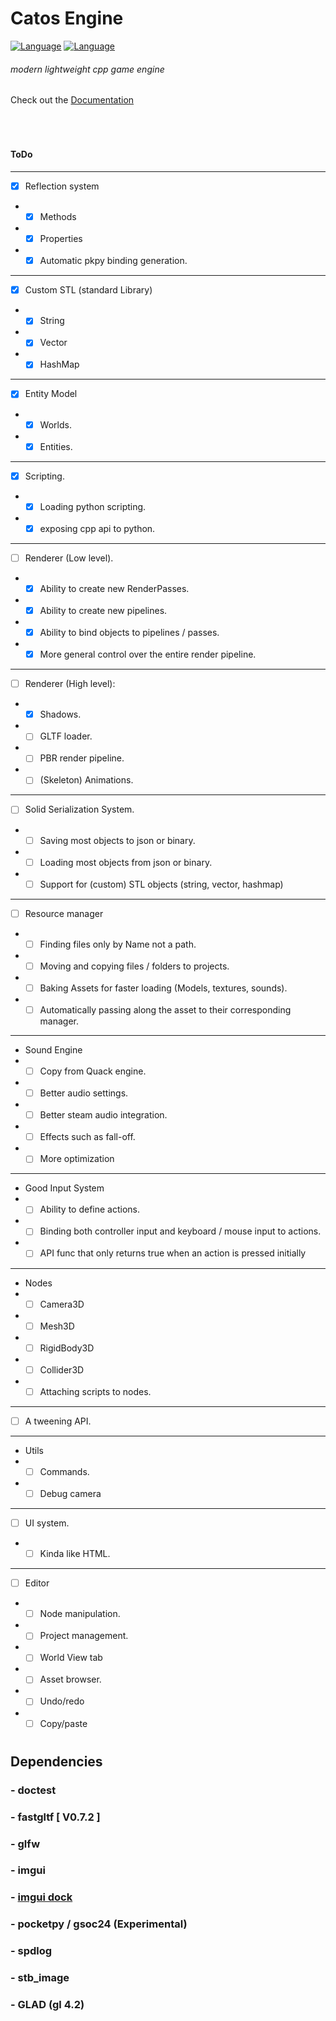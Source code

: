 # Catos Engine
[![Language](https://img.shields.io/badge/Native_language-C++-blue.svg)](https://isocpp.org/)
[![Language](https://img.shields.io/badge/Scripting_Language-Python-yellow.svg)](https://www.python.org/)



###### modern lightweight cpp game engine

Check out the [Documentation](https://thatalloguy.github.io/catos/html/index.html)

️
#
#
#### ToDo

---
- [x] Reflection system
- - [x] Methods
- - [x] Properties
- - [x] Automatic pkpy binding generation.
---
- [x] Custom STL (standard Library)
- - [x] String
- - [x] Vector
- - [x] HashMap
---
- [x] Entity Model
- - [x] Worlds.
- - [x] Entities.
---
- [x] Scripting.
- - [x] Loading python scripting.
- - [x] exposing cpp api to python.
---
- [ ] Renderer (Low level).
- - [x] Ability to create new RenderPasses.
- - [x] Ability to create new pipelines.
- - [x] Ability to bind objects to pipelines / passes.
- - [x] More general control over the entire render pipeline.
---
- [ ] Renderer (High level):
- - [x] Shadows.
- - [ ] GLTF loader.
- - [ ] PBR render pipeline.
- - [ ] (Skeleton) Animations.
---
- [ ] Solid Serialization System.
- - [ ] Saving most objects to json or binary.
- - [ ] Loading most objects from json or binary.
- - [ ] Support for (custom) STL objects (string, vector, hashmap)
---
- [ ] Resource manager
- - [ ] Finding files only by Name not a path.
- - [ ] Moving and copying files / folders to projects.
- - [ ] Baking Assets for faster loading (Models, textures, sounds).
- - [ ] Automatically passing along the asset to their corresponding manager.
---
- Sound Engine
- - [ ] Copy from Quack engine.
- - [ ] Better audio settings.
- - [ ] Better steam audio integration.
- - [ ] Effects such as fall-off.
- - [ ] More optimization
---
- Good Input System
- - [ ] Ability to define actions.
- - [ ] Binding both controller input and keyboard / mouse input to actions.
- - [ ] API func that only returns true when an action is pressed initially 
---
- Nodes
- - [ ] Camera3D
- - [ ] Mesh3D
- - [ ] RigidBody3D
- - [ ] Collider3D
- - [ ] Attaching scripts to nodes.
---
- [ ] A tweening API.
---
- Utils
- - [ ] Commands.
- - [ ] Debug camera
--- 
- [ ] UI system.
- - [ ] Kinda like HTML.
---
- [ ] Editor 
- - [ ] Node manipulation.
- - [ ] Project management.
- - [ ] World View tab
- - [ ] Asset browser.
- - [ ] Undo/redo
- - [ ] Copy/paste
#


## Dependencies
###  - doctest
###  - fastgltf [ V0.7.2 ]
###  - glfw
###  - imgui
###  - [imgui dock](https://github.com/BentleyBlanks/imguiDock)
###  - pocketpy / gsoc24 (Experimental)
###  - spdlog
###  - stb_image
###  - GLAD (gl 4.2)
